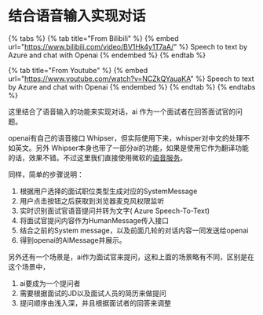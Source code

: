 # 结合语音输入实现对话



{% tabs %}
{% tab title="From Bilibili" %}
{% embed url="https://www.bilibili.com/video/BV1Hk4y1T7aA/" %}
Speech to text by Azure and chat with Openai
{% endembed %}
{% endtab %}

{% tab title="From Youtube" %}
{% embed url="https://www.youtube.com/watch?v=NCZkQYauaKA" %}
Speech to text by Azure and chat with Openai
{% endembed %}
{% endtab %}
{% endtabs %}



这里结合了语音输入的功能来实现对话，ai 作为一个面试者在回答面试官的问题。

openai有自己的语音接口 Whipser，但实际使用下来，whisper对中文的处理不如英文。另外 Whipser本身也带了一部分ai的功能，如果是使用它作为翻译功能的话，效果不错。不过这里我们直接使用微软的[语音服务](https://azure.microsoft.com/en-us/products/cognitive-services/speech-services/)。

同样，简单的步骤说明：

1. 根据用户选择的面试职位类型生成对应的SystemMessage
2. 用户点击按钮之后获取到浏览器麦克风权限监听
3. 实时识别面试官语音提问并转为文字( Azure Speech-To-Text)
4. 将面试官提问内容作为HumanMessage传入接口
5. 结合之前的System message，以及前面几轮的对话内容一同发送给openai
6. 得到openai的AIMessage并展示。



另外还有一个场景是，ai作为面试官来提问，这和上面的场景略有不同，区别是在这个场景中，

1. ai要成为一个提问者
2. 需要根据面试的JD以及面试人员的简历来做提问
3. 提问顺序由浅入深，并且根据面试者的回答来调整



